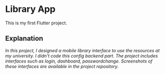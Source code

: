 # Library App 

This is my first Flutter project.

## Explanation

*In this project, I designed a mobile library interface to use the resources at my university. I didn't code this config backend part. The project includes interfaces such as login, dashboard, passwordchange. Screenshots of these interfaces are available in the project repository.*


